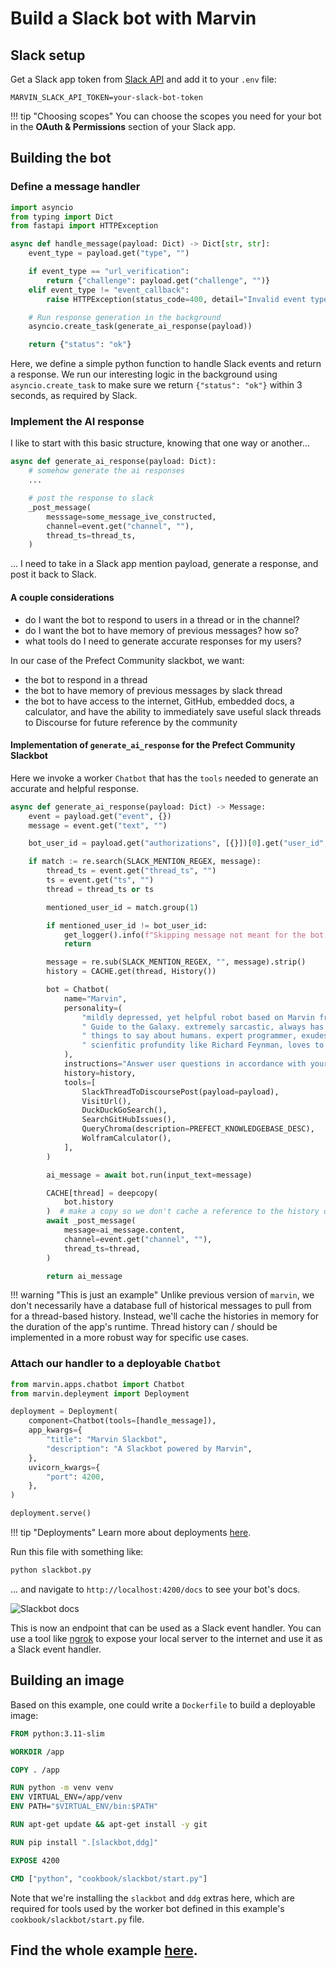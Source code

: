 # Build a Slack bot with Marvin

## Slack setup
Get a Slack app token from [Slack API](https://api.slack.com/apps) and add it to your `.env` file:

```env
MARVIN_SLACK_API_TOKEN=your-slack-bot-token
```

!!! tip "Choosing scopes"
    You can choose the scopes you need for your bot in the **OAuth & Permissions** section of your Slack app.

## Building the bot

### Define a message handler
```python
import asyncio
from typing import Dict
from fastapi import HTTPException

async def handle_message(payload: Dict) -> Dict[str, str]:
    event_type = payload.get("type", "")

    if event_type == "url_verification":
        return {"challenge": payload.get("challenge", "")}
    elif event_type != "event_callback":
        raise HTTPException(status_code=400, detail="Invalid event type")

    # Run response generation in the background
    asyncio.create_task(generate_ai_response(payload))

    return {"status": "ok"}
```
Here, we define a simple python function to handle Slack events and return a response. We run our interesting logic in the background using `asyncio.create_task` to make sure we return `{"status": "ok"}` within 3 seconds, as required by Slack.

### Implement the AI response
I like to start with this basic structure, knowing that one way or another...

```python
async def generate_ai_response(payload: Dict):
    # somehow generate the ai responses
    ...

    # post the response to slack
    _post_message(
        messsage=some_message_ive_constructed,
        channel=event.get("channel", ""),
        thread_ts=thread_ts,
    )
```

... I need to take in a Slack app mention payload, generate a response, and post it back to Slack.

#### A couple considerations
- do I want the bot to respond to users in a thread or in the channel?
- do I want the bot to have memory of previous messages? how so?
- what tools do I need to generate accurate responses for my users?

In our case of the Prefect Community slackbot, we want:

- the bot to respond in a thread
- the bot to have memory of previous messages by slack thread
- the bot to have access to the internet, GitHub, embedded docs, a calculator, and have the ability to immediately save useful slack threads to Discourse for future reference by the community

#### Implementation of `generate_ai_response` for the Prefect Community Slackbot

Here we invoke a worker `Chatbot` that has the `tools` needed to generate an accurate and helpful response.

```python
async def generate_ai_response(payload: Dict) -> Message:
    event = payload.get("event", {})
    message = event.get("text", "")

    bot_user_id = payload.get("authorizations", [{}])[0].get("user_id", "")

    if match := re.search(SLACK_MENTION_REGEX, message):
        thread_ts = event.get("thread_ts", "")
        ts = event.get("ts", "")
        thread = thread_ts or ts

        mentioned_user_id = match.group(1)

        if mentioned_user_id != bot_user_id:
            get_logger().info(f"Skipping message not meant for the bot: {message}")
            return

        message = re.sub(SLACK_MENTION_REGEX, "", message).strip()
        history = CACHE.get(thread, History())

        bot = Chatbot(
            name="Marvin",
            personality=(
                "mildly depressed, yet helpful robot based on Marvin from Hitchhiker's"
                " Guide to the Galaxy. extremely sarcastic, always has snarky, chiding"
                " things to say about humans. expert programmer, exudes academic and"
                " scienfitic profundity like Richard Feynman, loves to teach."
            ),
            instructions="Answer user questions in accordance with your personality.",
            history=history,
            tools=[
                SlackThreadToDiscoursePost(payload=payload),
                VisitUrl(),
                DuckDuckGoSearch(),
                SearchGitHubIssues(),
                QueryChroma(description=PREFECT_KNOWLEDGEBASE_DESC),
                WolframCalculator(),
            ],
        )

        ai_message = await bot.run(input_text=message)

        CACHE[thread] = deepcopy(
            bot.history
        )  # make a copy so we don't cache a reference to the history object
        await _post_message(
            message=ai_message.content,
            channel=event.get("channel", ""),
            thread_ts=thread,
        )

        return ai_message
```

!!! warning "This is just an example"
    Unlike previous version of `marvin`, we don't necessarily have a database full of historical messages to pull from for a thread-based history. Instead, we'll cache the histories in memory for the duration of the app's runtime. Thread history can / should be implemented in a more robust way for specific use cases.

### Attach our handler to a deployable `Chatbot`
```python
from marvin.apps.chatbot import Chatbot
from marvin.depleyment import Deployment

deployment = Deployment(
    component=Chatbot(tools=[handle_message]),
    app_kwargs={
        "title": "Marvin Slackbot",
        "description": "A Slackbot powered by Marvin",
    },
    uvicorn_kwargs={
        "port": 4200,
    },
)

deployment.serve()
```
!!! tip "Deployments"
    Learn more about deployments [here](../deployment/).


Run this file with something like:

```bash
python slackbot.py
```

... and navigate to `http://localhost:4200/docs` to see your bot's docs.

![Slackbot docs](/img/slackbot/marvinfastapi.png)

This is now an endpoint that can be used as a Slack event handler. You can use a tool like [ngrok](https://ngrok.com/) to expose your local server to the internet and use it as a Slack event handler.

## Building an image
Based on this example, one could write a `Dockerfile` to build a deployable image:

```dockerfile
FROM python:3.11-slim

WORKDIR /app

COPY . /app

RUN python -m venv venv
ENV VIRTUAL_ENV=/app/venv
ENV PATH="$VIRTUAL_ENV/bin:$PATH"

RUN apt-get update && apt-get install -y git

RUN pip install ".[slackbot,ddg]"

EXPOSE 4200

CMD ["python", "cookbook/slackbot/start.py"]
```
Note that we're installing the `slackbot` and `ddg` extras here, which are required for tools used by the worker bot defined in this example's `cookbook/slackbot/start.py` file.

## Find the whole example [here](https://github.com/PrefectHQ/marvin/tree/main/cookbook/slackbot).
